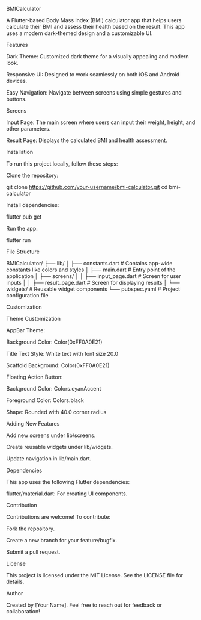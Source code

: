 BMICalculator

A Flutter-based Body Mass Index (BMI) calculator app that helps users calculate their BMI and assess their health based on the result. This app uses a modern dark-themed design and a customizable UI.

Features

Dark Theme: Customized dark theme for a visually appealing and modern look.

Responsive UI: Designed to work seamlessly on both iOS and Android devices.

Easy Navigation: Navigate between screens using simple gestures and buttons.

Screens

Input Page: The main screen where users can input their weight, height, and other parameters.

Result Page: Displays the calculated BMI and health assessment.

Installation

To run this project locally, follow these steps:

Clone the repository:

git clone https://github.com/your-username/bmi-calculator.git
cd bmi-calculator

Install dependencies:

flutter pub get

Run the app:

flutter run

File Structure

BMICalculator/
├── lib/
│   ├── constants.dart        # Contains app-wide constants like colors and styles
│   ├── main.dart            # Entry point of the application
│   ├── screens/
│   │   ├── input_page.dart  # Screen for user inputs
│   │   ├── result_page.dart # Screen for displaying results
│   └── widgets/             # Reusable widget components
└── pubspec.yaml             # Project configuration file

Customization

Theme Customization

AppBar Theme:

Background Color: Color(0xFF0A0E21)

Title Text Style: White text with font size 20.0

Scaffold Background: Color(0xFF0A0E21)

Floating Action Button:

Background Color: Colors.cyanAccent

Foreground Color: Colors.black

Shape: Rounded with 40.0 corner radius

Adding New Features

Add new screens under lib/screens.

Create reusable widgets under lib/widgets.

Update navigation in lib/main.dart.

Dependencies

This app uses the following Flutter dependencies:

flutter/material.dart: For creating UI components.

Contribution

Contributions are welcome! To contribute:

Fork the repository.

Create a new branch for your feature/bugfix.

Submit a pull request.

License

This project is licensed under the MIT License. See the LICENSE file for details.

Author

Created by [Your Name]. Feel free to reach out for feedback or collaboration!
